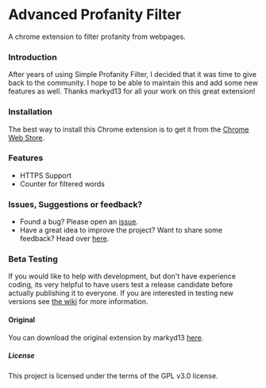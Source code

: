 # Advanced Profanity Filter
A chrome extension to filter profanity from webpages.

### Introduction
After years of using Simple Profanity Filter, I decided that it was time to give back to the community. I hope to be able to maintain this and add some new features as well. Thanks markyd13 for all your work on this great extension!

### Installation
The best way to install this Chrome extension is to get it from the [Chrome Web Store](https://chrome.google.com/webstore/detail/advanced-profanity-filter/piajkpdbaniagacofgklljacgjhefjeh).

### Features
* HTTPS Support
* Counter for filtered words

### Issues, Suggestions or feedback?
* Found a bug? Please open an [issue](https://github.com/richardfrost/AdvancedProfanityFilter/issues/new).
* Have a great idea to improve the project? Want to share some feedback? Head over [here](https://goo.gl/forms/LTqFpJ0mCTsrgGgf2).

### Beta Testing
If you would like to help with development, but don't have experience coding, its very helpful to have users test a release candidate before actually publishing it to everyone. If you are interested in testing new versions see [the wiki](https://github.com/richardfrost/AdvancedProfanityFilter/wiki/Beta-Testing) for more information.

#### Original
You can download the original extension by markyd13 [here](https://chrome.google.com/webstore/detail/simple-profanity-filter/ackkocjhcalcpgpfjcoinogdejibgbho).

##### License
This project is licensed under the terms of the GPL v3.0 license.

